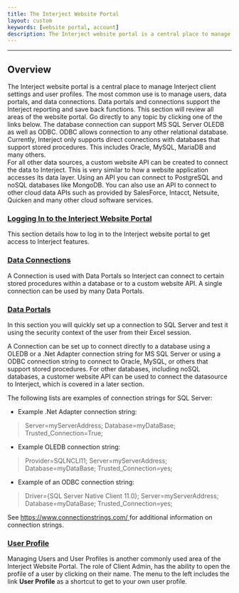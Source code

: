 ```yaml
---
title: The Interject Website Portal
layout: custom
keywords: [website portal, account]
description: The Interject website portal is a central place to manage Interject client settings and user profiles.
---
```

* * *

##  **Overview**

The Interject website portal is a central place to manage Interject client settings and user profiles. The most common use is to manage users, data portals, and data connections. Data portals and connections support the Interject reporting and save back functions. This section will review all areas of the website portal. Go directly to any topic by clicking one of the links below. The database connection can support MS SQL Server OLEDB as well as ODBC. ODBC allows connection to any other relational database. Currently, Interject only supports direct connections with databases that support stored procedures. This includes Oracle, MySQL, MariaDB and many others.   
For all other data sources, a custom website API can be created to connect the data to Interject. This is very similar to how a website application accesses its data layer. Using an API you can connect to PostgreSQL and noSQL databases like MongoDB. You can also use an API to connect to other cloud data APIs such as provided by SalesForce, Intacct, Netsuite, Quicken and many other cloud software services.   
  


###  [ Logging In to the Interject Website Portal ](/wPortal/Logging-In-to-Website-Portal.html)

This section details how to log in to the Interject website portal to get access to Interject features. 

###  [ Data Connections ](/wPortal/Data-Connections.html)

A Connection is used with Data Portals so Interject can connect to certain stored procedures within a database or to a custom website API. A single connection can be used by many Data Portals. 

###  [ Data Portals ](/wPortal/Data-Portals.html)

In this section you will quickly set up a connection to SQL Server and test it using the security context of the user from their Excel session. 

A Connection can be set up to connect directly to a database using a OLEDB or a .Net Adapter connection string for MS SQL Server or using a ODBC connection string to connect to Oracle, MySQL, or others that support stored procedures. For other databases, including noSQL databases, a customer website API can be used to connect the datasource to Interject, which is covered in a later section. 

The following lists are examples of connection strings for SQL Server: 

  * Example .Net Adapter connection string: 
  
  > Server=myServerAddress;
  > Database=myDataBase;
  > Trusted_Connection=True; 
  
  * Example OLEDB connection string: 
  
  > Provider=SQLNCLI11;
  > Server=myServerAddress;
  > Database=myDataBase; 
  > Trusted_Connection=yes; 
  
  * Example of an ODBC connection string: 
  
  > Driver={SQL Server Native Client 11.0};
  > Server=myServerAddress; 
  > Database=myDataBase;
  > Trusted_Connection=yes; 



See  [ https://www.connectionstrings.com/ ](https://www.connectionstrings.com/) for additional information on connection strings. 

###  [ User Profile ](/wPortal/User-Profile.html)

Managing Users and User Profiles is another commonly used area of the Interject Website Portal. The role of Client Admin, has the ability to open the profile of a user by clicking on their name. The menu to the left includes the link **User Profile** as a shortcut to get to your own user profile.   
  


